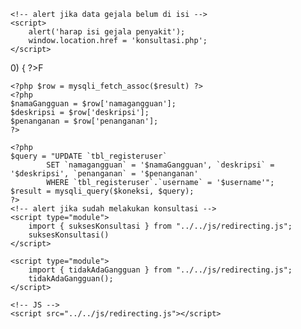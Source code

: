 <?php
require '../../database/config.php';
session_start();
$username = $_SESSION['username'];
$password = $_SESSION['password'];
?>

<?php if (mysqli_connect_errno()) {
    // Cek koneksi
    echo "Failed to connect to MySQL: " . mysqli_connect_error();
    exit();
}
?>

<?php // Mendapatkan nilai gejala yang dipilih oleh pengguna

if (isset($_POST['gejala'])) {
    $gejala = $_POST['gejala'];
} else {
    $gejala = array();
    ?>
    <!-- alert jika data gejala belum di isi -->
    <script>
        alert('harap isi gejala penyakit');
        window.location.href = 'konsultasi.php';
    </script>
<?php }
// Mengubah array gejala menjadi string untuk query SQL
$gejala_string = implode(",", $gejala);

// Query untuk mendapatkan gangguan mental berdasarkan gejala yang dipilih
$query = "SELECT tbl_gangguan.namagangguan,tbl_gangguan.deskripsi, tbl_gangguan.penanganan  FROM tbl_pengetahuan
          INNER JOIN tbl_gangguan ON tbl_pengetahuan.idgangguan = tbl_gangguan.idgangguan
          WHERE tbl_pengetahuan.idgejala IN ($gejala_string)
          GROUP BY tbl_pengetahuan.idgangguan
          HAVING COUNT(DISTINCT tbl_pengetahuan.idgejala) =" . count($gejala);
$result = mysqli_query($koneksi, $query);


// Menampilkan hasil diagnosa
if (mysqli_num_rows($result) > 0) {
  
    ?>F
    <?php $row = mysqli_fetch_assoc($result) ?>
    <?php
    $namaGangguan = $row['namagangguan'];
    $deskripsi = $row['deskripsi'];
    $penanganan = $row['penanganan'];
    ?>

    <?php
    $query = "UPDATE `tbl_registeruser` 
            SET `namagangguan` = '$namaGangguan', `deskripsi` = '$deskripsi', `penanganan` = '$penanganan'
            WHERE `tbl_registeruser`.`username` = '$username'";
    $result = mysqli_query($koneksi, $query);
    ?>
    <!-- alert jika sudah melakukan konsultasi -->
    <script type="module">
        import { suksesKonsultasi } from "../../js/redirecting.js";
        suksesKonsultasi()
    </script>

<?php } else { ?>
    <script type="module">
        import { tidakAdaGangguan } from "../../js/redirecting.js";
        tidakAdaGangguan();
    </script>
<?php } ?>

<?php
// Tutup koneksi database
mysqli_close($koneksi);
?>

<!DOCTYPE html>
<html lang="en">

<head>
    <meta charset="UTF-8">
    <meta name="viewport" content="width=device-width, initial-scale=1.0">
    <title>Validasi</title>
    <link rel="stylesheet" href="../../style/redirectingStyle.css">
</head>

<body>

    <!-- JS -->
    <script src="../../js/redirecting.js"></script>
</body>

</html>